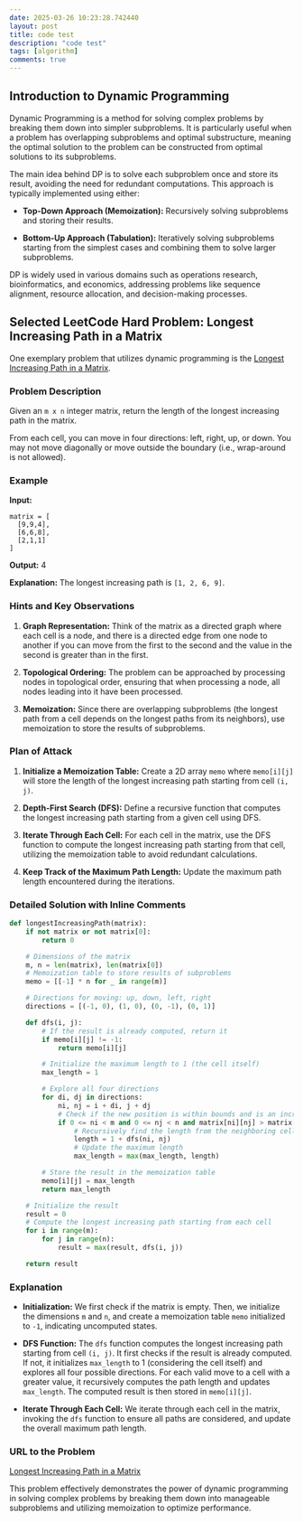 ```yaml
---
date: 2025-03-26 10:23:28.742440
layout: post
title: code test
description: "code test"
tags: [algorithm]
comments: true
---
```


## Introduction to Dynamic Programming

Dynamic Programming is a method for solving complex problems by breaking them down into simpler subproblems. It is particularly useful when a problem has overlapping subproblems and optimal substructure, meaning the optimal solution to the problem can be constructed from optimal solutions to its subproblems.
<!--excerpt-->

The main idea behind DP is to solve each subproblem once and store its result, avoiding the need for redundant computations. This approach is typically implemented using either:

- **Top-Down Approach (Memoization):** Recursively solving subproblems and storing their results.

- **Bottom-Up Approach (Tabulation):** Iteratively solving subproblems starting from the simplest cases and combining them to solve larger subproblems.

DP is widely used in various domains such as operations research, bioinformatics, and economics, addressing problems like sequence alignment, resource allocation, and decision-making processes.

## Selected LeetCode Hard Problem: Longest Increasing Path in a Matrix

One exemplary problem that utilizes dynamic programming is the [Longest Increasing Path in a Matrix](https://leetcode.com/problems/longest-increasing-path-in-a-matrix/).

### Problem Description

Given an `m x n` integer matrix, return the length of the longest increasing path in the matrix.

From each cell, you can move in four directions: left, right, up, or down. You may not move diagonally or move outside the boundary (i.e., wrap-around is not allowed).

### Example

**Input:**


```
matrix = [
  [9,9,4],
  [6,6,8],
  [2,1,1]
]
```


**Output:** 4

**Explanation:** The longest increasing path is `[1, 2, 6, 9]`.

### Hints and Key Observations

1. **Graph Representation:** Think of the matrix as a directed graph where each cell is a node, and there is a directed edge from one node to another if you can move from the first to the second and the value in the second is greater than in the first.

2. **Topological Ordering:** The problem can be approached by processing nodes in topological order, ensuring that when processing a node, all nodes leading into it have been processed.

3. **Memoization:** Since there are overlapping subproblems (the longest path from a cell depends on the longest paths from its neighbors), use memoization to store the results of subproblems.

### Plan of Attack

1. **Initialize a Memoization Table:** Create a 2D array `memo` where `memo[i][j]` will store the length of the longest increasing path starting from cell `(i, j)`.

2. **Depth-First Search (DFS):** Define a recursive function that computes the longest increasing path starting from a given cell using DFS.

3. **Iterate Through Each Cell:** For each cell in the matrix, use the DFS function to compute the longest increasing path starting from that cell, utilizing the memoization table to avoid redundant calculations.

4. **Keep Track of the Maximum Path Length:** Update the maximum path length encountered during the iterations.

### Detailed Solution with Inline Comments


```python
def longestIncreasingPath(matrix):
    if not matrix or not matrix[0]:
        return 0

    # Dimensions of the matrix
    m, n = len(matrix), len(matrix[0])
    # Memoization table to store results of subproblems
    memo = [[-1] * n for _ in range(m)]

    # Directions for moving: up, down, left, right
    directions = [(-1, 0), (1, 0), (0, -1), (0, 1)]

    def dfs(i, j):
        # If the result is already computed, return it
        if memo[i][j] != -1:
            return memo[i][j]

        # Initialize the maximum length to 1 (the cell itself)
        max_length = 1

        # Explore all four directions
        for di, dj in directions:
            ni, nj = i + di, j + dj
            # Check if the new position is within bounds and is an increasing step
            if 0 <= ni < m and 0 <= nj < n and matrix[ni][nj] > matrix[i][j]:
                # Recursively find the length from the neighboring cell
                length = 1 + dfs(ni, nj)
                # Update the maximum length
                max_length = max(max_length, length)

        # Store the result in the memoization table
        memo[i][j] = max_length
        return max_length

    # Initialize the result
    result = 0
    # Compute the longest increasing path starting from each cell
    for i in range(m):
        for j in range(n):
            result = max(result, dfs(i, j))

    return result
```


### Explanation

- **Initialization:** We first check if the matrix is empty. Then, we initialize the dimensions `m` and `n`, and create a memoization table `memo` initialized to `-1`, indicating uncomputed states.

- **DFS Function:** The `dfs` function computes the longest increasing path starting from cell `(i, j)`. It first checks if the result is already computed. If not, it initializes `max_length` to 1 (considering the cell itself) and explores all four possible directions. For each valid move to a cell with a greater value, it recursively computes the path length and updates `max_length`. The computed result is then stored in `memo[i][j]`.

- **Iterate Through Each Cell:** We iterate through each cell in the matrix, invoking the `dfs` function to ensure all paths are considered, and update the overall maximum path length.

### URL to the Problem

[Longest Increasing Path in a Matrix](https://leetcode.com/problems/longest-increasing-path-in-a-matrix/)

This problem effectively demonstrates the power of dynamic programming in solving complex problems by breaking them down into manageable subproblems and utilizing memoization to optimize performance. 